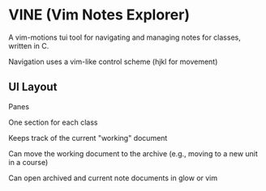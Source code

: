 # VINE (Vim Notes Explorer)

A vim-motions tui tool for navigating and managing notes for classes, written in C.

Navigation uses a vim-like control scheme (hjkl for movement)

## UI Layout

Panes

One section for each class

Keeps track of the current "working" document

Can move the working document to the archive (e.g., moving to a new unit in a course)

Can open archived and current note documents in glow or vim

